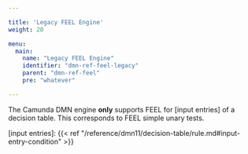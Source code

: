 ```yaml
---

title: 'Legacy FEEL Engine'
weight: 20

menu:
  main:
    name: "Legacy FEEL Engine"
    identifier: "dmn-ref-feel-legacy"
    parent: "dmn-ref-feel"
    pre: "whatever"

---
```


The Camunda DMN engine **only** supports FEEL for [input entries] of a
decision table. This corresponds to FEEL simple unary tests.

[input entries]: {{< ref "/reference/dmn11/decision-table/rule.md#input-entry-condition" >}}
